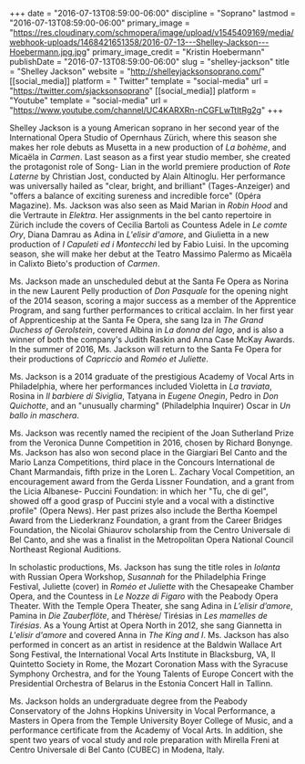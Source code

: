 +++
date = "2016-07-13T08:59:00-06:00"
discipline = "Soprano"
lastmod = "2016-07-13T08:59:00-06:00"
primary_image = "https://res.cloudinary.com/schmopera/image/upload/v1545409169/media/webhook-uploads/1468421651358/2016-07-13---Shelley-Jackson---Hoebermann.jpg.jpg"
primary_image_credit = "Kristin Hoebermann"
publishDate = "2016-07-13T08:59:00-06:00"
slug = "shelley-jackson"
title = "Shelley Jackson"
website = "http://shelleyjacksonsoprano.com/"
[[social_media]]
platform = " Twitter"
template = "social-media"
url = "https://twitter.com/sjacksonsoprano"
[[social_media]]
platform = "Youtube"
template = "social-media"
url = "https://www.youtube.com/channel/UC4KARXRn-nCGFLwTtItRg2g"
+++

Shelley Jackson is a young American soprano in her second year of the International Opera Studio of Opernhaus Zürich, where this season she makes her role debuts as Musetta in a new production of *La bohème*, and Micaëla in *Carmen*. Last season as a first year studio member, she created the protagonist role of Song- Lian in the world premiere production of *Rote Laterne* by Christian Jost, conducted by Alain Altinoglu. Her performance was universally hailed as "clear, bright, and brilliant" (Tages-Anzeiger) and "offers a balance of exciting sureness and incredible force" (Opéra Magazine). Ms. Jackson was also seen as Maid Marian in *Robin Hood* and die Vertraute in *Elektra*. Her assignments in the bel canto repertoire in Zürich include the covers of Cecilia Bartoli as Countess Adele in *Le comte Ory*, Diana Damrau as Adina in *L'elisir d'amore*, and Giulietta in a new production of *I Capuleti ed i Montecchi* led by Fabio Luisi. In the upcoming season, she will make her debut at the Teatro Massimo Palermo as Micaëla in Calixto Bieto's production of *Carmen*.

Ms. Jackson made an unscheduled debut at the Santa Fe Opera as Norina in the new Laurent Pelly production of *Don Pasquale* for the opening night of the 2014 season, scoring a major success as a member of the Apprentice Program, and sang further performances to critical acclaim. In her first year of Apprenticeship at the Santa Fe Opera, she sang Iza in *The Grand Duchess of Gerolstein*, covered Albina in *La donna del lago*, and is also a winner of both the company's Judith Raskin and Anna Case McKay Awards. In the summer of 2016, Ms. Jackson will return to the Santa Fe Opera for their productions of *Capriccio* and *Roméo et Juliette*.

Ms. Jackson is a 2014 graduate of the prestigious Academy of Vocal Arts in Philadelphia, where her performances included Violetta in *La traviata*, Rosina in *Il barbiere di Siviglia*, Tatyana in *Eugene Onegin*, Pedro in *Don Quichotte*, and an "unusually charming" (Philadelphia Inquirer) Oscar in *Un ballo in maschera*.

Ms. Jackson was recently named the recipient of the Joan Sutherland Prize from the Veronica Dunne Competition in 2016, chosen by Richard Bonynge. Ms. Jackson has also won second place in the Giargiari Bel Canto and the Mario Lanza Competitions, third place in the Concours International de Chant Marmandais, fifth prize in the Loren L. Zachary Vocal Competition, an encouragement award from the Gerda Lissner Foundation, and a grant from the Licia Albanese- Puccini Foundation: in which her "Tu, che di gel", showed off a good grasp of Puccini style and a vocal with a distinctive profile" (Opera News). Her past prizes also include the Bertha Koempel Award from the Liederkranz Foundation, a grant from the Career Bridges Foundation, the Nicolai Ghiaurov scholarship from the Centro Universale di Bel Canto, and she was a finalist in the Metropolitan Opera National Council Northeast Regional Auditions.

In scholastic productions, Ms. Jackson has sung the title roles in *Iolanta* with Russian Opera Workshop, *Susannah* for the Philadelphia Fringe Festival, Juliette (cover) in *Roméo et Juliette* with the Chesapeake Chamber Opera, and the Countess in *Le Nozze di Figaro* with the Peabody Opera Theater. With the Temple Opera Theater, she sang Adina in *L’elisir d’amore*, Pamina in *Die Zauberflöte*, and Thérèse/ Tirésias in *Les mamelles de Tirésias*. As a Young Artist at Opera North in 2012, she sang Giannetta in *L'elisir d'amore* and covered Anna in *The King and I*. Ms. Jackson has also performed in concert as an artist in residence at the Baldwin Wallace Art Song Festival, the International Vocal Arts Institute in Blacksburg, VA, Il Quintetto Society in Rome, the Mozart Coronation Mass with the Syracuse Symphony Orchestra, and for the Young Talents of Europe Concert with the Presidential Orchestra of Belarus in the Estonia Concert Hall in Tallinn.

Ms. Jackson holds an undergraduate degree from the Peabody Conservatory of the Johns Hopkins University in Vocal Performance, a Masters in Opera from the Temple University Boyer College of Music, and a performance certificate from the Academy of Vocal Arts. In addition, she spent two years of vocal study and role preparation with Mirella Freni at Centro Universale di Bel Canto (CUBEC) in Modena, Italy.
